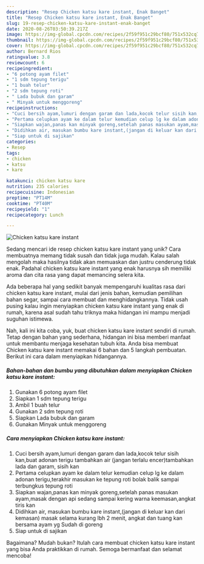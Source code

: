 ```yaml
---
description: "Resep Chicken katsu kare instant, Enak Banget"
title: "Resep Chicken katsu kare instant, Enak Banget"
slug: 19-resep-chicken-katsu-kare-instant-enak-banget
date: 2020-08-26T03:50:39.217Z
image: https://img-global.cpcdn.com/recipes/2f59f951c29bcf80/751x532cq70/chicken-katsu-kare-instant-foto-resep-utama.jpg
thumbnail: https://img-global.cpcdn.com/recipes/2f59f951c29bcf80/751x532cq70/chicken-katsu-kare-instant-foto-resep-utama.jpg
cover: https://img-global.cpcdn.com/recipes/2f59f951c29bcf80/751x532cq70/chicken-katsu-kare-instant-foto-resep-utama.jpg
author: Bernard Rios
ratingvalue: 3.8
reviewcount: 6
recipeingredient:
- "6 potong ayam filet"
- "1 sdm tepung terigu"
- "1 buah telur"
- "2 sdm tepung roti"
- " Lada bubuk dan garam"
- " Minyak untuk menggoreng"
recipeinstructions:
- "Cuci bersih ayam,lumuri dengan garam dan lada,kocok telur sisih kan,buat adonan terigu tambahkan air (jangan terlalu encer)tambahkan lada dan garam, sisih kan"
- "Pertama celupkan ayam ke dalam telur kemudian celup lg ke dalam adonan terigu,terakhir masukan ke tepung roti bolak balik sampai terbungkus tepung roti"
- "Siapkan wajan,panas kan minyak goreng,setelah panas masukan ayam,masak dengan api sedang sampai kering warna keemasan,angkat tiris kan"
- "Didihkan air, masukan bumbu kare instant,(jangan di keluar kan dari kemasan) masak selama kurang lbh 2 menit, angkat dan tuang kan bersama ayam yg Sudah di goreng"
- "Siap untuk di sajikan"
categories:
- Resep
tags:
- chicken
- katsu
- kare

katakunci: chicken katsu kare 
nutrition: 235 calories
recipecuisine: Indonesian
preptime: "PT14M"
cooktime: "PT40M"
recipeyield: "1"
recipecategory: Lunch

---
```



![Chicken katsu kare instant](https://img-global.cpcdn.com/recipes/2f59f951c29bcf80/751x532cq70/chicken-katsu-kare-instant-foto-resep-utama.jpg)

Sedang mencari ide resep chicken katsu kare instant yang unik? Cara membuatnya memang tidak susah dan tidak juga mudah. Kalau salah mengolah maka hasilnya tidak akan memuaskan dan justru cenderung tidak enak. Padahal chicken katsu kare instant yang enak harusnya sih memiliki aroma dan cita rasa yang dapat memancing selera kita.

Ada beberapa hal yang sedikit banyak mempengaruhi kualitas rasa dari chicken katsu kare instant, mulai dari jenis bahan, kemudian pemilihan bahan segar, sampai cara membuat dan menghidangkannya. Tidak usah pusing kalau ingin menyiapkan chicken katsu kare instant yang enak di rumah, karena asal sudah tahu triknya maka hidangan ini mampu menjadi suguhan istimewa.




Nah, kali ini kita coba, yuk, buat chicken katsu kare instant sendiri di rumah. Tetap dengan bahan yang sederhana, hidangan ini bisa memberi manfaat untuk membantu menjaga kesehatan tubuh kita. Anda bisa membuat Chicken katsu kare instant memakai 6 bahan dan 5 langkah pembuatan. Berikut ini cara dalam menyiapkan hidangannya.

<!--inarticleads1-->

##### Bahan-bahan dan bumbu yang dibutuhkan dalam menyiapkan Chicken katsu kare instant:

1. Gunakan 6 potong ayam filet
1. Siapkan 1 sdm tepung terigu
1. Ambil 1 buah telur
1. Gunakan 2 sdm tepung roti
1. Siapkan  Lada bubuk dan garam
1. Gunakan  Minyak untuk menggoreng




<!--inarticleads2-->

##### Cara menyiapkan Chicken katsu kare instant:

1. Cuci bersih ayam,lumuri dengan garam dan lada,kocok telur sisih kan,buat adonan terigu tambahkan air (jangan terlalu encer)tambahkan lada dan garam, sisih kan
1. Pertama celupkan ayam ke dalam telur kemudian celup lg ke dalam adonan terigu,terakhir masukan ke tepung roti bolak balik sampai terbungkus tepung roti
1. Siapkan wajan,panas kan minyak goreng,setelah panas masukan ayam,masak dengan api sedang sampai kering warna keemasan,angkat tiris kan
1. Didihkan air, masukan bumbu kare instant,(jangan di keluar kan dari kemasan) masak selama kurang lbh 2 menit, angkat dan tuang kan bersama ayam yg Sudah di goreng
1. Siap untuk di sajikan




Bagaimana? Mudah bukan? Itulah cara membuat chicken katsu kare instant yang bisa Anda praktikkan di rumah. Semoga bermanfaat dan selamat mencoba!
